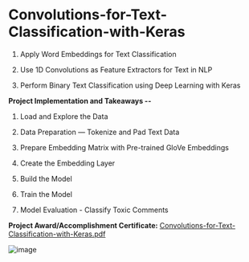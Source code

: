 # Convolutions-for-Text-Classification-with-Keras

1. Apply Word Embeddings for Text Classification

2. Use 1D Convolutions as Feature Extractors for Text in NLP  

3. Perform Binary Text Classification using Deep Learning with Keras 



**Project Implementation and Takeaways --**

1. Load and Explore the Data

2. Data Preparation — Tokenize and Pad Text Data

3. Prepare Embedding Matrix with Pre-trained GloVe Embeddings

4. Create the Embedding Layer

5. Build the Model

6. Train the Model

7. Model Evaluation - Classify Toxic Comments


**Project Award/Accomplishment Certificate:** 
[ Convolutions-for-Text-Classification-with-Keras.pdf](https://github.com/Pikachu0405/Convolutions-for-Text-Classification-with-Keras/files/7634994/Convolutions-for-Text-Classification-with-Keras.pdf)

![image](https://user-images.githubusercontent.com/93926742/144260257-a8d5771b-2d62-46fb-8f17-26ad330451b5.png)

